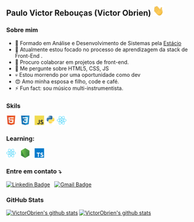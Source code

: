 ## Paulo Victor Rebouças (Victor Obrien) <img src="https://raw.githubusercontent.com/ABSphreak/ABSphreak/master/gifs/Hi.gif" width="30px">

### Sobre mim

 - 🔭 Formado em Análise e Desenvolvimento de Sistemas pela [Estácio](https://www.estacio.br)
 - 🌱 Atualmente estou focado no processo de aprendizagem da stack de Front-End  .
 - 👯 Procuro colaborar em projetos de front-end.
 - 💬 Me pergunte sobre HTML5, CSS, JS
 - 💀 Estou morrendo por uma oportunidade como dev
 - 😍 Amo minha esposa e filho, code e café.
 - ⚡ Fun fact: sou músico multi-instrumentista.

### Skils <br>

<img height="26" alt="HTML" src="https://raw.githubusercontent.com/devicons/devicon/master/icons/html5/html5-original.svg"> &nbsp;
<img height="26" alt="CSS" src="https://raw.githubusercontent.com/devicons/devicon/master/icons/css3/css3-original.svg"> &nbsp;
<img height="26" alt="Javascript" src="https://raw.githubusercontent.com/devicons/devicon/master/icons/javascript/javascript-original.svg">
<img height="26" alt="Python" src="https://raw.githubusercontent.com/devicons/devicon/master/icons/python/python-original.svg">
<img height="26" alt="React" src="https://raw.githubusercontent.com/devicons/devicon/master/icons/react/react-original.svg"> &nbsp;

### Learning: <br>

<img height="26" alt="React Native" src="https://raw.githubusercontent.com/devicons/devicon/master/icons/react/react-original.svg"> &nbsp;
<img height="26" alt="NodeJS" src="https://raw.githubusercontent.com/devicons/devicon/master/icons/nodejs/nodejs-original.svg"> &nbsp;
<img height="26" alt="Typescript" src="https://raw.githubusercontent.com/devicons/devicon/master/icons/typescript/typescript-original.svg"> &nbsp;

### Entre em contato ⤵️

[![Linkedin Badge](https://img.shields.io/badge/linkedin%20-%230077B5.svg?&style=for-the-badge&logo=linkedin&logoColor=white)](https://www.linkedin.com/in/paulo-victor-rebou%C3%A7as-pereira-a6a72aa8/) &nbsp;
[![Gmail Badge](https://img.shields.io/badge/GMAIL-%23DC322F.svg?&style=for-the-badge&logo=gmail&logoColor=white)](mailto:pvictor.dev@gmail.com)

### GitHub Stats
[![VictorObrien's github stats](https://github-readme-stats.vercel.app/api?username=victorobrien&include_all_commits=true&count_private=true&show_icons=true&theme=tokyonight)](https://github.com/VictorObrien) [![VictorObrien's github stats](https://github-readme-stats.vercel.app/api/top-langs?username=victorobrien&include_all_commits=true&count_private=true&show_icons=true&theme=tokyonight&layout=compact)](https://github.com/VictorObrien)
